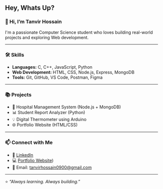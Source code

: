 ## Hey, Whats Up?

### 👋 Hi, I’m Tanvir Hossain 
I'm a passionate Computer Science student who loves building real-world projects and exploring Web development.

---

### 🛠️ Skills
- **Languages:** C, C++, JavaScript, Python
- **Web Development:** HTML, CSS, Node.js, Express, MongoDB
- **Tools:** Git, GitHub, VS Code, Postman, Figma

---

### 📚 Projects
- 🏥 Hospital Management System (Node.js + MongoDB)
- 📊 Student Report Analyzer (Python)
- 💡 Digital Thermometer using Arduino
- 🌐 Portfolio Website (HTML/CSS)

---

### 📫 Connect with Me
- 💼 [LinkedIn](https://www.linkedin.com/tanvirh2001)
- 💻 [Portfolio Website](http://127.0.0.1:5500/tanvir.html))
- 📧 Email: tanvirhossain0900@gmail.com

---

⭐ *“Always learning. Always building.”*

